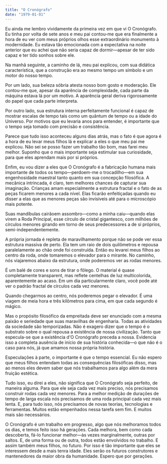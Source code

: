 ```yaml
---
title: "O Cronógrafo"
date: "1979-01-01"
---
```


Eu ainda me lembro vividamente da primeira vez em que vi O Cronógrafo. Eu tinha por volta de sete anos e meu pai contou-me que era finalmente a hora de eu ver com meus próprios olhos esse extraordinário monumento à modernidade. Eu estava tão emocionada com a expectativa na noite anterior que eu achei que não seria capaz de dormir—apesar de ter sido capaz e ter tido sonhos sobre ele.

Na manhã seguinte, a caminho de lá, meu pai explicou, com sua didática característica, que a construção era ao mesmo tempo um símbolo e um motor do nosso tempo.

Por um lado, sua beleza sóbria atesta nosso bom gosto e moderação. Ele contou-me que, apesar da aparência de complexidade, cada parte da máquina estava lá por um motivo. A aparência geral deriva rigorosamente do papel que cada parte interpreta.

Por outro lado, sua estrutura interna perfeitamente funcional é capaz de mostrar escalas de tempo tais como um quântum de tempo ou a idade do Universo. Por motivos que eu levaria anos para entender, é importante que o tempo seja tomado com precisão e consistência.

Parece que tudo isso aconteceu alguns dias atrás, mas o fato é que agora é a hora de eu levar meus filhos lá e explicar a eles o que meu pai me explicou. Não sei se posso fazer um trabalho tão bom, mas farei meu melhor. Suponho que o mais importante seja estimular sua curiosidade, para que eles aprendam mais por si próprios.

Enfim, eu vou dizer a eles que O Cronógrafo é a fabricação humana mais importante de todos os tempo—perdoem-me o trocadilho—em sua engenhosidade maestral tanto quanto em sua concepção filosófica. A mecânica intrincada, é claro, tem melhores chances de capturar sua imaginação. Crianças amam especialmente a estrutura fractal e o fato de as peças ficarem menores a cada nível. Elas ficarão enfeitiçadas quando eu disser a elas que as menores peças são invisíveis até para o microscópio mais potente.

Suas mandíbulas cairãoem assombro—como a minha caiu—quando elas virem a Roda Principal, esse círculo de cristal gigantesco, com milhões de círculos menores girando em torno de seus predecessores a de si próprios, semi-independentemente.

A própria jornada é repleta de maravilhamento porque não se pode ver essa estrutura massiva de perto. Ela tem um raio de dois quilômetros e repousa paralelamente ao chão onde foi construída. Então eu levarei meus filhos ao centro da roda, onde tomaremos o elevador para o mirante. No caminho, nós viajaremos abaixo da estrutura, onde poderemos ver as rodas menores.

É um balé de cores e sons de tirar o fôlego. O material é quase completamente transparent, mas reflete centelhas de luz multicolorida, aparentemente ao acaso. Em um dia particularmente claro, você pode até ver o padrão fractal de círculos cada vez menores.

Quando chegarmos ao centro, nós poderemos pegar o elevador. É uma viagem de meia hora e três kilômetros para cima, em que cada segundo é mágico.

Mas o propósito filosófico da empreitada deve ser enunciado com a mesma paixão e seriedade que suas maravilhas de engenharia. Todas as atividades da sociedade são temporizadas. Não é exagero dizer que o tempo é o substrato sobre o qual repousa a existência de nossa civilização. Tanto que especula-se que a existência d'O Cronógrafo preceda a nossa. Evidencia isso a completa ausência de início de sua história conhecida—o que não é o caso para nós, já que amamos nossa própria história.

Especulações à parte, o importante é que o tempo essencial. Eu não espero que meus filhos entendam todas as consequências filosóficas disso, mas ao menos eles devem saber que nós trabalhamos para algo além da mera fruição estética.

Tudo isso, eu direi a eles, não significa que O Cronógrafo seja perfeito, de maneira alguma. Para que ele seja cada vez mais preciso, nós precisamos construir rodas cada vez menores. Para a melhor medição de durações de tempo de larga escala nós precisamos de uma roda principal cada vez mais lenta. E, para tudo isso, nós precisamos de novas teorias, tecnologias e ferramentas. Muitos estão empenhados nessa tarefa sem fim. E muitos mais são necessários.

O Cronógrafo é um trabalho em progresso, algo que nós melhoramos todos os dias, e temos feito isso há gerações. Cada melhora, bem como cada descoberta, fá-lo funcionar melhor—às vezes marginalmente, outras por saltos. E, de uma forma ou de outra, todos estão envolvidos no trabalho. E assim também meus filhos, no futuro. Por isso é tão importante que eles se interessem desde a mais tenra idade. Eles serão os futuros construtores e mantenedores da maior obra da humanidade. Espero que por gerações.
